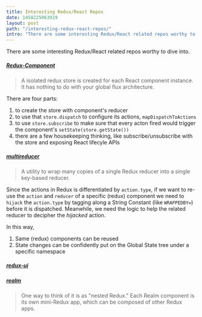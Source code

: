 ```yaml
---
title: Interesting Redux/React Repos
date: 1458225063919
layout: post
path: "/interesting-redux-react-repos/"
intro: "There are some interesting Redux/React related repos worthy to dive into."
---
```


There are some interesting Redux/React related repos worthy to dive into.


##### [Redux-Component](https://github.com/tomchentw/redux-component)
> A isolated redux store is created for each React component instance. It has nothing to do with your global flux architecture. 

There are four parts:
1. to create the store with component's reducer
2. to use that `store.dispatch` to configure its actions, `mapDispatchToActions`
3. to use `store.subscribe` to make sure that every acton fired would trigger the component's `setState(store.getState())`
4. there are a few housekeeping thinking, like subscribe/unsubscribe with the store and exposing React lifecyle APIs

##### [multireducer](https://github.com/erikras/multireducer)
> A utility to wrap many copies of a single Redux reducer into a single key-based reducer.

Since the actions in Redux is differentiated by `action.type`, if we want to re-use the `action` and `reducer` of a specific (redux) component we need to `hijack` the `action.type` by tagging along a String Constant (like `WRAPPEDBY=`) before it is dispatched. Meanwhile, we need the logic to help the related reducer to decipher the *hijacked* action.

In this way, 
1. Same (redux) components can be reused
2. State changes can be confidently put on the Global State tree under a specific namespace

##### [redux-ui](https://github.com/tonyhb/redux-ui/tree/864cee5f291b8253f793a6159b85e6915bbac81f)

##### [realm](https://github.com/acdlite/realm)
> One way to think of it is as "nested Redux." Each Realm component is its own mini-Redux app, which can be composed of other Redux apps.

